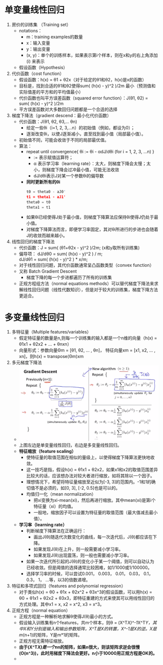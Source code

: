 # 单变量线性回归 
1. 房价的训练集 （Training set）
   + notations：
     + m：training examples的数量
     + x：输入变量
     + y：输出变量
     + (x, y)：单个的训练样本，如果表示第i个样本，则在x和y的右上角添加 (i) 来表示
   + 假设函数（Hypothesis）
2. 代价函数（cost function）
   + 假设函数：h(x) = θ1 + θ2x（对于给定的θ1和θ2，h(x)是x的函数）
   + 目标是，找到合适的θ1和θ2使得sum( (h(x) - y)^2 )/2m 最小（预测值和实际值差的平方和的平均值最小）
   + 代价函数也叫平方误差函数（squared error function）：J(θ1, θ2) = sum( (h(x) - y)^2 )/2m
   + 平方误差函数对大多数回归问题都是一个合适的选择
3. 梯度下降法（gradient descend：最小化代价函数）
   + 代价函数：J(θ1, θ2, θ3,... θn)
      + 给定一些θi（i=1, 2, 3,...n）的初始值（例如，都设为0）；
      + 逐渐改变θi，以使J逐渐减小，直至找到最小值（局部最小值）。
   + 初始值不同，可能会收敛于不同的局部最优值。
   + 算法：
      + repeat until convergence{
          θi := θi - αdJ/dθi  (for i = 1, 2, 3, ...n)
        }
         + := 表示赋值运算符；
         + α 表示学习率（learning rate）：太大，则梯度下降会太慢；太小，则梯度下降会过冲最小值，可能无法收敛
         + dJ/dθi表示J对某一个参数θi的偏导数
      + **同时更新所有的θi**  
         ```python
         t0 = theta0 - aJ0'
         t1 = theta1 - aJ1'
         theta0 = t0
         theta1 = t1
         ```
      + 如果θi已经使得J处于最小值，则梯度下降算法应保持θi使得J仍处于最小值。
      + 对梯度下降算法而言，即便学习率固定，其对θi所进行的步进也会随着J的收敛而越来越小。
4. 线性回归的梯度下降法
   + 代价函数：J = sum( (θ1+θ2x - y)^2 )/2m; (x和y取所有训练集)
   + 偏导项： dJ/dθ0 = sum( (h(x) - y)^2 ) / m;   
             dJ/dθ1 = sum( (h(x) - y)^2 ) * x/m;
   + 对于线性回归问题，其代价函数通常呈凸函数类型（convex function）
   + 又称 Batch Gradient Descent
      + 梯度下降的每一个步进都遍历了所有的训练集
   + 正规方程组方法（normal equations methods）可以替代梯度下降法来求解线性回归问题（线性代数知识），但是对于较大的训练集，梯度下降方法更适合。   
# 多变量线性回归
1. 多特征量（Multiple features/variables）
   + 假定特征量的数量是n,则每一个训练集的输入都是一个n维的向量（h(x) = θ1x1 + θ2x2 + ... + θnxn）
   + 向量形式：参数向量Θm = [θ1, θ2, ... , θn]， 特征向量xm = [x1, x2, ... , xn]，则h(x) = transpose(Θm)xm
2. 多元梯度下降法
   +  ![image](https://github.com/Ryan-Chuang/DL_IMGS/blob/master/%E6%A2%AF%E5%BA%A6%E4%B8%8B%E9%99%8D%E7%AE%97%E6%B3%95.PNG)
   + 上图左边是单变量线性回归，右边是多变量线性回归。
   + **特征缩放（feature scaling）**
      + 使特征量的取值范围在相似的量级上，以使得梯度下降算法更快地收敛。
      + 这一技巧是指，假设h(x) = θ1x1 + θ2x2，如果x1和x2的取值范围差异比较大的话，应该想办法对较大者进行缩放，如将其除以一个因子。
      + 理想情况下，希望将特征量缩放至近似为[-3, 3]的范围内。-1和1的确切值不是必须的，如[0, 3], [-2, 0.5]也是可以的。
      + 均值归一化（mean normalization）
         + 把xi变换为xi-mean(xi)，然后再进行缩放。其中mean(xi)是第i个特征量（xi）的均值。
         + 一般地，缩放因子可以设置为特征量的取值范围（最大值减去最小值）。
   + **学习率（learning rate）**
      + 判断梯度下降算法在正确运行：
         + 画出J(θ)随迭代次数变化的曲线，每一次迭代后，J(θ)都应该在下降。
         + 如果发现J(θ)在上升，则一般需要减小学习率。
         + 如果发现J(θ)出现震荡，则一般也需要减小学习率。
      + 如果一次迭代所引起的J(θ)的变化小于某一个阈值，则可以自动认为已经收敛。但是阈值的选择通常比较困难，如1/1000或1/100000。
      + 选择学习率的时候，可以尝试0.001， 0.003， 0.01， 0.03， 0.1， 0.3， 1， ...等，以3的倍数递增。
3. 特征和多项式回归（features and polynomial regression）
   + 对于类似h(x) = θ0 + θ1x + θ2x^2 + θ3x^3的假设函数，可以用h(x) = θ0 + θ1x1 + θ2x2 + θ3x3，即特征重建的方式来使其可以用线性回归的方式处理。其中x1 = x, x2 = x^2, x3 = x^3。
4. 正规方程（normal equation）
   + 正规方程是一种解析地求解θ使得J(θ)最小的方式。
   + 假设输入训练集有n个features，共m个样本，则θ = (X^T*X)^-1*X^T*Y，其中X和Y分别是输入和输出参数矩阵，X^T是X的转置，X^-1是X的逆。X是m*(n+1)的矩阵，Y是m*1的矩阵。
   + 正规方程无需特征缩放。
   + **由于(X^T*X)是一个n*n的矩阵，如果n很大，则该矩阵求逆会很慢(O(n^3))，此时用梯度下降法会更好。n小于10000用正规方程是OK的。**
   + 
   
